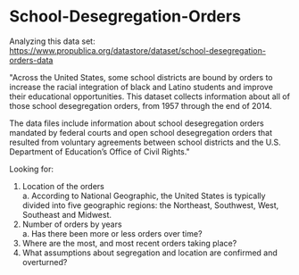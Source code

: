 # School-Desegregation-Orders

Analyzing this data set: https://www.propublica.org/datastore/dataset/school-desegregation-orders-data

"Across the United States, some school districts are bound by orders to increase the racial integration of black and Latino students and improve their educational opportunities. This dataset collects information about all of those school desegregation orders, from 1957 through the end of 2014. 

The data files include information about school desegregation orders mandated by federal courts and open school desegregation orders that resulted from voluntary agreements between school districts and the U.S. Department of Education’s Office of Civil Rights."

Looking for:
1. Location of the orders
<br>a. According to National Geographic, the United States is typically divided into five geographic regions: the Northeast, Southwest, West, Southeast and Midwest.
2. Number of orders by years
<br>a. Has there been more or less orders over time?
3. Where are the most, and most recent orders taking place?
4. What assumptions about segregation and location are confirmed and overturned?
